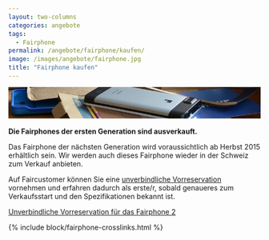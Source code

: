 ```yaml
---
layout: two-columns
categories: angebote
tags:
  - Fairphone
permalink: /angebote/fairphone/kaufen/
image: /images/angebote/fairphone.jpg
title: "Fairphone kaufen"
---
```

<div class="angebot-top-wide"><img title="Fairphone" src="/images/angebote/fairphone_sub.jpg"></div>

**Die Fairphones der ersten Generation sind ausverkauft.**

Das Fairphone der nächsten Generation wird voraussichtlich ab Herbst 2015 erhältlich sein. Wir werden auch dieses Fairphone wieder in der Schweiz zum Verkauf anbieten.

Auf Faircustomer können Sie eine [unverbindliche Vorreservation](http://www.faircustomer.ch/reservation_fuer_fairphone_2_9) vornehmen und erfahren dadurch als erste/r, sobald genaueres zum Verkaufsstart und den Spezifikationen bekannt ist.

<a href="http://www.faircustomer.ch/reservation_fuer_fairphone_2_9" class="button"><i class="fi-arrow-right"></i> Unverbindliche Vorreservation für das Fairphone 2</a>

{% include block/fairphone-crosslinks.html %}
